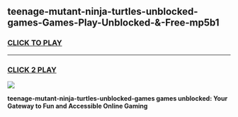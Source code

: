 
## teenage-mutant-ninja-turtles-unblocked-games-Games-Play-Unblocked-&-Free-mp5b1
<h3>
<a href="https://premium76.site?title=teenage-mutant-ninja-turtles-unblocked-games&ref=24A">CLICK TO PLAY</a></h3>
<hr>

<h3>
<a href="https://premium76.site?title=teenage-mutant-ninja-turtles-unblocked-games&ref=24A">CLICK 2 PLAY</a>
  
</h3>

<a href="https://premium76.site?title=teenage-mutant-ninja-turtles-unblocked-games&ref=24A"><img src="https://clearcache.store/games.png"></a>


**teenage-mutant-ninja-turtles-unblocked-games games unblocked: Your Gateway to Fun and Accessible Online Gaming**
